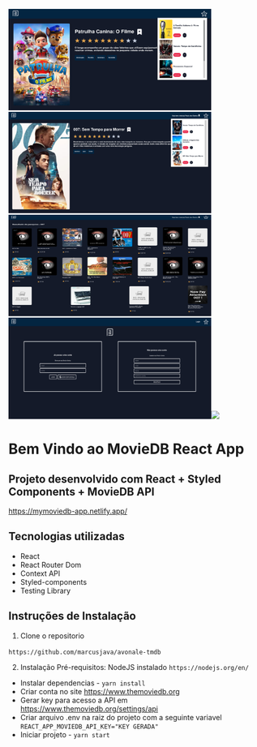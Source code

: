 <img src="src/assets/dropdown.png" width=400 height=200/><img src="src/assets/detail.png" width=400 height=200/><img src="src/assets/search.png" width=400 height=200/><img src="src/assets/signin.png" width=400 height=200/><img src="src/assets/home.png" height=500/>

# Bem Vindo ao MovieDB React App

## Projeto desenvolvido com React + Styled Components + MovieDB API

https://mymoviedb-app.netlify.app/

## Tecnologias utilizadas

- React
- React Router Dom
- Context API
- Styled-components
- Testing Library

## Instruções de Instalação

1. Clone o repositorio

`https://github.com/marcusjava/avonale-tmdb`

2. Instalação
   Pré-requisitos: NodeJS instalado `https://nodejs.org/en/`

- Instalar dependencias - `yarn install`
- Criar conta no site https://www.themoviedb.org
- Gerar key para acesso a API em https://www.themoviedb.org/settings/api
- Criar arquivo .env na raiz do projeto com a seguinte variavel `REACT_APP_MOVIEDB_API_KEY="KEY GERADA"`
- Iniciar projeto - `yarn start`
